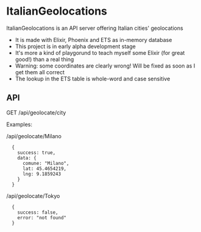 # ItalianGeolocations

ItalianGeolocations is an API server offering Italian cities' geolocations
  
  * It is made with Elixir, Phoenix and ETS as in-memory database
  * This project is in early alpha development stage
  * It's more a kind of playgorund to teach myself some Elixir (for great good!) than a real thing
  * Warning: some coordinates are clearly wrong! Will be fixed as soon as I get them all correct
  * The lookup in the ETS table is whole-word and case sensitive


## API

GET /api/geolocate/city

Examples:

/api/geolocate/Milano
~~~
  {
    success: true, 
    data: {
      comune: "Milano",
      lat: 45.4654219,
      lng: 9.1859243
    }
  }
~~~

/api/geolocate/Tokyo
~~~
  { 
    success: false,
    error: "not found"
  }
~~~